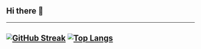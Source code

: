 ## Hi there 👋

<!--
**phirebase/phirebase** is a ✨ _special_ ✨ repository because its `README.md` (this file) appears on your GitHub profile.

Here are some ideas to get you started:

- 🔭 I’m currently working on ...
- 🌱 I’m currently learning ...
- 👯 I’m looking to collaborate on ...
- 🤔 I’m looking for help with ...
- 💬 Ask me about ...
- 📫 How to reach me: ...
- 😄 Pronouns: ...
- ⚡ Fun fact: ...
-->

---
[![GitHub Streak](https://github-readme-streak-stats.herokuapp.com?user=phirebase&theme=merko&hide_border=true)](https://git.io/streak-stats)
[![Top Langs](https://github-readme-stats.vercel.app/api/top-langs/?username=phirebase&layout=donut-vertical)](https://github.com/anuraghazra/github-readme-stats)
---
